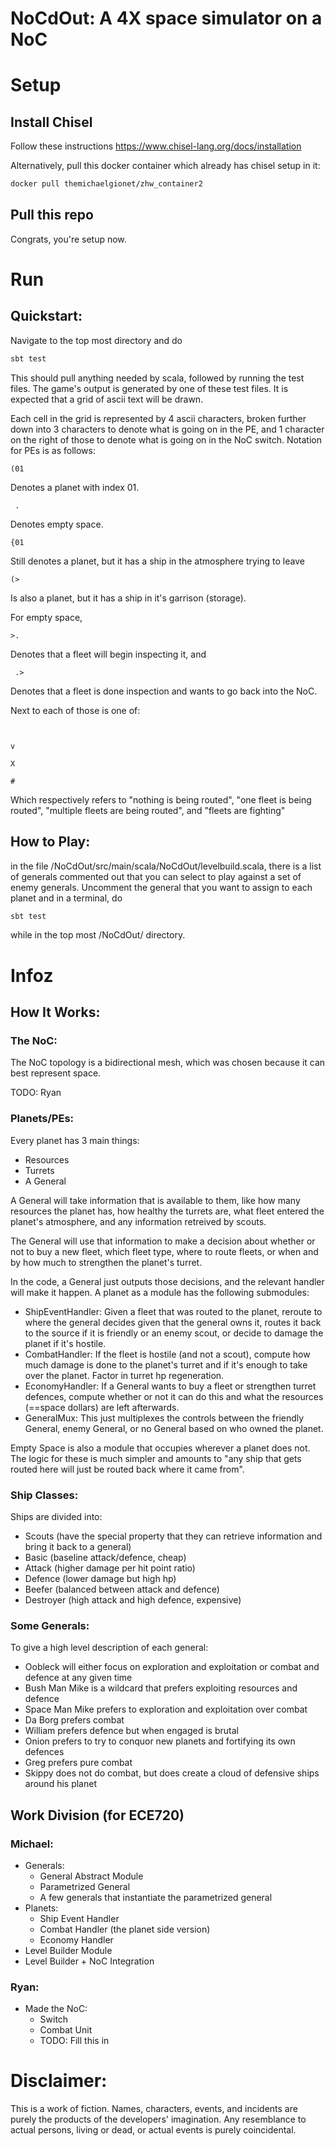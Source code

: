 NoCdOut: A 4X space simulator on a NoC
=======================

# Setup
## Install Chisel
Follow these instructions https://www.chisel-lang.org/docs/installation

Alternatively, pull this docker container which already has chisel setup in it: 
```bash
docker pull themichaelgionet/zhw_container2
```
## Pull this repo

Congrats, you're setup now.

# Run

## Quickstart:

Navigate to the top most directory and do
```bash
sbt test
```

This should pull anything needed by scala, followed by running the test files. The game's output is generated by one of these test files. It is expected that a grid of ascii text will be drawn. 

Each cell in the grid is represented by 4 ascii characters, broken further down into 3 characters to denote what is going on in the PE, and 1 character on the right of those to denote what is going on in the NoC switch. Notation for PEs is as follows:
```
(01
```
Denotes a planet with index 01. 
```
 . 
```
Denotes empty space.
```
{01
```
Still denotes a planet, but it has a ship in the atmosphere trying to leave
```
(> 
```
Is also a planet, but it has a ship in it's garrison (storage).

For empty space, 
```
>. 
```
Denotes that a fleet will begin inspecting it, and
```
 .>
```
Denotes that a fleet is done inspection and wants to go back into the NoC.


Next to each of those is one of:
```
 
```
```
v
```
```
X
```
```
#
```

Which respectively refers to "nothing is being routed", "one fleet is being routed", "multiple fleets are being routed", and "fleets are fighting"

## How to Play:

in the file /NoCdOut/src/main/scala/NoCdOut/levelbuild.scala, there is a list of generals commented out that you can select to play against a set of enemy generals. Uncomment the general that you want to assign to each planet and in a terminal, do
```bash
sbt test
```
while in the top most /NoCdOut/ directory. 


# Infoz

## How It Works:

### The NoC:
The NoC topology is a bidirectional mesh, which was chosen because it can best represent space. 



TODO: Ryan


### Planets/PEs:
Every planet has 3 main things:
- Resources
- Turrets
- A General

A General will take information that is available to them, like how many resources the planet has, how healthy the turrets are, what fleet entered the planet's atmosphere, and any information retreived by scouts. 

The General will use that information to make a decision about whether or not to buy a new fleet, which fleet type, where to route fleets, or when and by how much to strengthen the planet's turret. 

In the code, a General just outputs those decisions, and the relevant handler will make it happen. A planet as a module has the following submodules:
- ShipEventHandler: Given a fleet that was routed to the planet, reroute to where the general decides given that the general owns it, routes it back to the source if it is friendly or an enemy scout, or decide to damage the planet if it's hostile.
- CombatHandler: If the fleet is hostile (and not a scout), compute how much damage is done to the planet's turret and if it's enough to take over the planet. Factor in turret hp regeneration.
- EconomyHandler: If a General wants to buy a fleet or strengthen turret defences, compute whether or not it can do this and what the resources (==space dollars) are left afterwards.
- GeneralMux: This just multiplexes the controls between the friendly General, enemy General, or no General based on who owned the planet.


Empty Space is also a module that occupies wherever a planet does not. The logic for these is much simpler and amounts to "any ship that gets routed here will just be routed back where it came from".

### Ship Classes:
Ships are divided into:
- Scouts (have the special property that they can retrieve information and bring it back to a general)
- Basic (baseline attack/defence, cheap)
- Attack (higher damage per hit point ratio)
- Defence (lower damage but high hp)
- Beefer (balanced between attack and defence)
- Destroyer (high attack and high defence, expensive)

### Some Generals:
To give a high level description of each general:
- Oobleck will either focus on exploration and exploitation or combat and defence at any given time
- Bush Man Mike is a wildcard that prefers exploiting resources and defence
- Space Man Mike prefers to exploration and exploitation over combat
- Da Borg prefers combat
- William prefers defence but when engaged is brutal
- Onion prefers to try to conquor new planets and fortifying its own defences
- Greg prefers pure combat
- Skippy does not do combat, but does create a cloud of defensive ships around his planet

## Work Division (for ECE720)

### Michael:
- Generals:
    - General Abstract Module
    - Parametrized General
    - A few generals that instantiate the parametrized general
- Planets:
    - Ship Event Handler
    - Combat Handler (the planet side version)
    - Economy Handler
- Level Builder Module
- Level Builder + NoC Integration

### Ryan:
- Made the NoC:
    - Switch
    - Combat Unit
    - TODO: Fill this in


# Disclaimer:
This is a work of fiction. Names, characters, events, and incidents are purely the products of the developers' imagination. Any resemblance to actual persons, living or dead, or actual events is purely coincidental.



